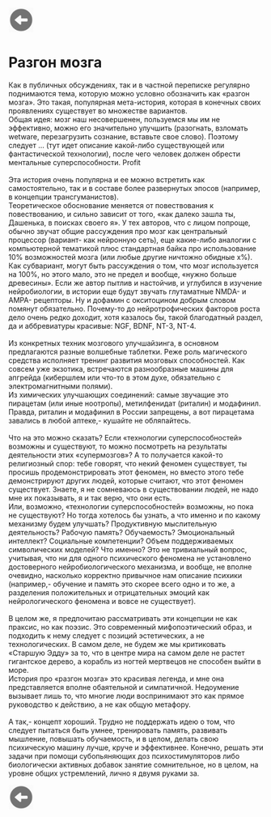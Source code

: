 <a href=README.md><img src="../img/back.jpg" width="50" height="50" /></a><p><h1>Разгон мозга</h1></p><p><p>Как в публичных обсуждениях, так и в частной переписке регулярно поднимаются тема, которую можно условно обозначить как «разгон мозга». Это такая, популярная мета-история, которая в конечных своих проявлениях существует во множестве вариантов. <br />Общая идея: мозг наш несовершенен, пользуемся мы им не эффективно, можно его значительно улучшить (разогнать, взломать wetware, перезагрузить сознание, вставьте свое слово). Поэтому следует ... (тут идет описание какой-либо существующей или фантастической технологии), после чего человек должен обрести ментальные суперспособности. Profit<br /><br />Эта история очень популярна и ее можно встретить как самостоятельно, так и в составе более развернутых эпосов (например, в концепции трансгуманистов). <br />Теоретическое обоснование меняется от повествования к повествованию, и сильно зависит от того, «как далеко зашла ты, Дашенька, в поисках своего я». У тех авторов, что с лицом попроще, обычно звучат общие рассуждения про мозг как центральный процессор (вариант- как нейронную сеть), еще какие-либо аналогии с компьютерной тематикой плюс стандартная байка про использование 10% возможностей мозга (или любые другие ничтожно обидные х%). Как субвариант, могут быть рассуждения о том, что мозг используется на 100%, но этого мало, это не предел и вообще, «нужно больше древесины». Если же автор пытлив и настойчив, и углубился в изучение нейробиологии, в истории еще будут звучать глутаматные NMDA- и AMPA- рецепторы. Ну и дофамин с окситоцином добрым словом помянут обязательно. Почему-то до нейротрофических факторов роста дело очень редко доходит, хотя казалось бы, такой благодатный раздел, да и аббревиатуры красивые: NGF, BDNF, NT-3, NT-4. <br /><br />Из конкретных техник мозгового улучшайзинга, в основном предлагаются разные волшебные таблетки. Реже роль магического средства исполняет тренинг развития мозговых способностей. Как совсем уже экзотика, встречаются разнообразные машины для апгрейда (кибершлем или что-то в этом духе, обязательно с электромагнитными полями). <br />Из химических улучшающих соединений: самые звучащие это пирацетам (или иные ноотропы), метилфенидат (риталин) и модафинил. Правда, риталин и модафинил в России запрещены, а вот пирацетама завались в любой аптеке,- кушайте не обляпайтесь. <br /><br />Что на это можно сказать? Если «технологии суперспособностей» возможны и существуют, то можно посмотреть на результаты деятельности этих «супермозгов»? А то получается какой-то религиозный спор: тебе говорят, что некий феномен существует, ты просишь продемонстрировать этот феномен, но вместо этого тебе демонстрируют других людей, которые считают, что этот феномен существует. Знаете, я не сомневаюсь в существовании людей, не надо мне их показывать, я и так верю, что они есть. <br />Или, возможно, «технологии суперспособностей» возможны, но пока не существуют? Но тогда хотелось бы узнать, а что именно и по какому механизму будем улучшать? Продуктивную мыслительную деятельность? Рабочую память? Обучаемость? Эмоциональный интеллект? Социальные компетенции? Объем поддерживаемых символических моделей? Что именно? Это не тривиальный вопрос, учитывая, что ни для одного психического феномена не установлено достоверного нейробиологического механизма, и вообще, не вполне очевидно, насколько корректно привычное нам описание психики (например,- обучение и память это скорее всего одно и то же, а разделения положительных и отрицательных эмоций как нейрологического феномена и вовсе не существует).<br /><br />В целом же, я предпочитаю рассматривать эти концепции не как праксис, но как поэзис. Это современный мифопоэтический образ, и подходить к нему следует с позиций эстетических, а не технологических. В самом деле, не будем же мы критиковать «Старшую Эдду» за то, что в центре мира на самом деле не растет гигантское дерево, а корабль из ногтей мертвецов не способен выйти в море. <br />История про «разгон мозга» это красивая легенда, и мне она представляется вполне обаятельной и симпатичной. Недоумение вызывает лишь то, что многие люди воспринимают это как прямое руководство к действию, а не как общую метафору. <br /><br />А так,- концепт хороший. Трудно не поддержать идею о том, что следует пытаться быть умнее, тренировать память, развивать мышление, повышать обучаемость, и в целом, делать свою психическую машину лучше, круче и эффективнее. Конечно, решать эти задачи при помощи субопьяняющих доз психостимуляторов либо биологически активных добавок занятие сомнительное, но в целом, на уровне общих устремлений, лично я двумя руками за.</p><a href=README.md><img src="../img/back.jpg" width="50" height="50" /></a>